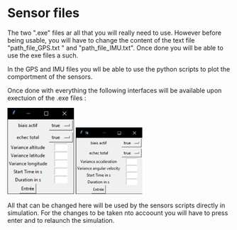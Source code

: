 # Sensor files

The two ".exe" files ar all that you will really need to use. However before being usable, you will have to change the content of the text file "path_file_GPS.txt " and "path_file_IMU.txt". Once done you will be able to use the exe files a such. 

In the GPS and IMU files you wll be able to use the python scripts to plot the comportment of the sensors. 

Once done with everything the following interfaces will be available upon exectuion of the .exe files : 

<img src="images/graphic_gps.png" alt="alt text" width="150">
<img src="images/graphic_imu.png" alt="alt text" width="150">

All that can be changed here will be used by the sensors scripts directly in simulation. For the changes to be taken nto accoount you will have to press enter and to relaunch the simulation.
